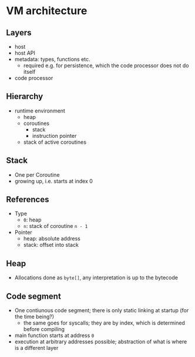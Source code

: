 # VM architecture

## Layers

*   host
*   host API
*   metadata: types, functions etc.
    *   required e.g. for persistence, which the code processor does not do itself
*   code processor

## Hierarchy

*   runtime environment
    *   heap
    *   coroutines
        *   stack
        *   instruction pointer
    *   stack of active coroutines

## Stack

*   One per Coroutine
*   growing up, i.e. starts at index 0

## References

*   Type
    *   `0`: heap
    *   `n`: stack of coroutine `n - 1`
*   Pointer
    *   heap: absolute address
    *   stack: offset into stack

## Heap

*   Allocations done as `byte[]`, any interpretation is up to the bytecode

## Code segment

*   One contiunous code segment; there is only static linking at startup (for the time being?)
    *   the same goes for syscalls; they are by index, which is determined before compiling
*   main function starts at address `0`
*   execution at arbitrary addresses possible; abstraction of what is where is a different layer
